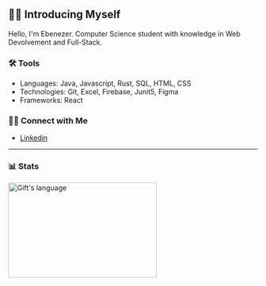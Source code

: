## 👋🏾 Introducing Myself

Hello, I'm Ebenezer. Computer Science student with knowledge in Web Devolvement and Full-Stack.

### 🛠️ Tools

- Languages: Java, Javascript, Rust, SQL, HTML, CSS
- Technologies: Git, Excel, Firebase, Junit5, Figma
- Frameworks: React

### 🫴🏾 Connect with Me

- [Linkedin](https://www.linkedin.com/in/ebenezer-morkeh-a8118317a/)

---

### 📊 Stats
<img align="center" src="https://github-readme-stats.vercel.app/api/top-langs?username=Ebenmars&langs_count=10&show_icons=true&locale=en&layout=compact&theme=light" alt="Gift's language" height="192px"  width="300px"/>                    


